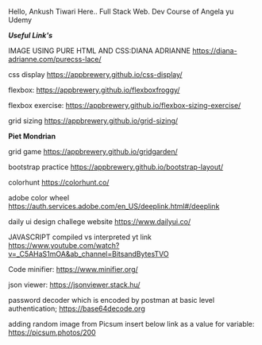 Hello, Ankush Tiwari Here..
Full Stack Web. Dev Course of Angela yu Udemy

***Useful Link's***

IMAGE USING PURE HTML AND CSS:DIANA ADRIANNE
https://diana-adrianne.com/purecss-lace/

css display
https://appbrewery.github.io/css-display/

flexbox:
https://appbrewery.github.io/flexboxfroggy/

flexbox exercise:
https://appbrewery.github.io/flexbox-sizing-exercise/


grid sizing 
https://appbrewery.github.io/grid-sizing/


**Piet Mondrian**

grid game 
https://appbrewery.github.io/gridgarden/


bootstrap practice
https://appbrewery.github.io/bootstrap-layout/


colorhunt
https://colorhunt.co/

adobe color wheel
https://auth.services.adobe.com/en_US/deeplink.html#/deeplink

daily ui design challege website
https://www.dailyui.co/


JAVASCRIPT
compiled vs interpreted yt link
https://www.youtube.com/watch?v=_C5AHaS1mOA&ab_channel=BitsandBytesTVO



Code minifier:
https://www.minifier.org/


json viewer:
https://jsonviewer.stack.hu/


password decoder which is encoded by postman at basic level authentication;
https://base64decode.org

adding random image from Picsum insert below link as a value for variable:
https://picsum.photos/200